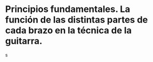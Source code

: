 # Principios fundamentales. La función de las distintas partes de cada brazo en la técnica de la guitarra.
s